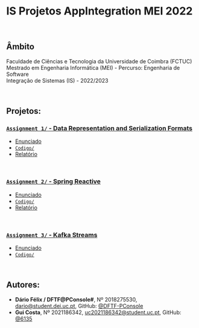 # IS Projetos AppIntegration MEI 2022

<br />

## Âmbito

Faculdade de Ciências e Tecnologia da Universidade de Coimbra (FCTUC) <br />
Mestrado em Engenharia Informática (MEI) - Percurso: Engenharia de Software <br />
Integração de Sistemas (IS) - 2022/2023 <br />

<br />

## Projetos:

### [`Assignment 1/` - Data Representation and Serialization Formats](Assignment%201/)
- [Enunciado](Assignment%201/InforEstudante/2022-is-assignment1.pdf)
- [`Codigo/`](Assignment%201/Codigo/)
- [Relatório](Assignment%201/IS_ASS1.pdf)


<br />

### [`Assignment 2/` - Spring Reactive](Assignment%202/)
- [Enunciado](Assignment%202/InforEstudante/2022-IS-project2v2.pdf)
- [`Codigo/`](Assignment%202/Codigo/)
- [Relatório](Assignment%201/Relatório.pdf)

<br />

### [`Assignment 3/` - Kafka Streams](Assignment%203/)
- [Enunciado](Assignment%203/InforEstudante/2022-is-project3.pdf)
- [`Codigo/`](Assignment%203/Codigo/)


<br />

## Autores:
* **Dário Félix / DFTF@PConsole#**, Nº 2018275530, [dario@student.dei.uc.pt](mailto:dario@student.dei.uc.pt), GitHub: [@DFTF-PConsole](https://github.com/DFTF-PConsole)
* **Gui Costa**, Nº 2021186342, [uc2021186342@student.uc.pt](mailto:uc2021186342@student.uc.pt), GitHub: [@6135](https://github.com/6135)

